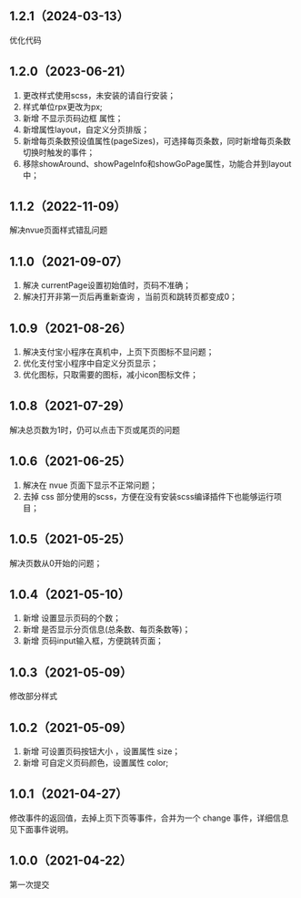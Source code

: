 ## 1.2.1（2024-03-13）
优化代码
## 1.2.0（2023-06-21）
1. 更改样式使用scss，未安装的请自行安装；
2. 样式单位rpx更改为px;
3. 新增 不显示页码边框 属性；
4. 新增属性layout，自定义分页排版；
5. 新增每页条数预设值属性(pageSizes)，可选择每页条数，同时新增每页条数切换时触发的事件；
6. 移除showAround、showPageInfo和showGoPage属性，功能合并到layout中；
## 1.1.2（2022-11-09）
解决nvue页面样式错乱问题
## 1.1.0（2021-09-07）
1. 解决 currentPage设置初始值时，页码不准确；
2. 解决打开非第一页后再重新查询 ，当前页和跳转页都变成0；
## 1.0.9（2021-08-26）
1. 解决支付宝小程序在真机中，上页下页图标不显问题；
2. 优化支付宝小程序中自定义分页显示；
3. 优化图标，只取需要的图标，减小icon图标文件；
## 1.0.8（2021-07-29）
解决总页数为1时，仍可以点击下页或尾页的问题
## 1.0.6（2021-06-25）
1. 解决在 nvue 页面下显示不正常问题；
2. 去掉 css 部分使用的scss，方便在没有安装scss编译插件下也能够运行项目；
## 1.0.5（2021-05-25）
解决页数从0开始的问题；
## 1.0.4（2021-05-10）
1. 新增 设置显示页码的个数；
2. 新增 是否显示分页信息(总条数、每页条数等)；
3. 新增 页码input输入框，方便跳转页面；
## 1.0.3（2021-05-09）
修改部分样式
## 1.0.2（2021-05-09）
1. 新增 可设置页码按钮大小 ，设置属性 size；
2. 新增 可自定义页码颜色，设置属性 color;
## 1.0.1（2021-04-27）
修改事件的返回值，去掉上页下页等事件，合并为一个 change 事件，详细信息见下面事件说明。
## 1.0.0（2021-04-22）
第一次提交
